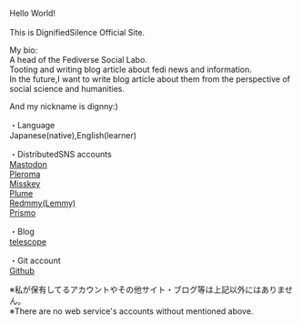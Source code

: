 Hello World!<br><br>
This is DignifiedSilence Official Site.<br>

My bio:<br>
A head of the Fediverse Social Labo.<br>
Tooting and writing blog article about fedi news and information.<br>
In the future,I want to write blog article about them from the perspective of social science and humanities.<br>

And my nickname is dignny:)<br>

・Language<br>
Japanese(native),English(learner)


・DistributedSNS accounts<br>
<a rel="me" href="https://ukadon.shillest.net/@4ioskd">Mastodon</a><br>
<a rel="me" href="https://lufimianet.jp/users/4ioskd">Pleroma</a><br>
<a rel="me" href="https://misskey.de/@4ioskd">Misskey</a><br>
<a rel="me" href="https://plume.xn--krsgw--n73t.com/@/4ioskd">Plume</a><br>
<a rel="me" href="https://lemmy.cardina1.red/u/DignifiedSilence">Redmmy(Lemmy)</a><br>
<a rel="me" href="https://prismo.fedibird.com/@4ioskd">Prismo</a>
  
・Blog<br>
<a rel="me" href="https://telescope.ac/feditointanetutonoarekore-y3y78Azj8">telescope</a>

・Git account<br>
<a rel="me" href="https://github.com/4ioskd">Github</a>

※私が保有してるアカウントやその他サイト・ブログ等は上記以外にはありません。<br>
※There are no web service's accounts without mentioned above.
